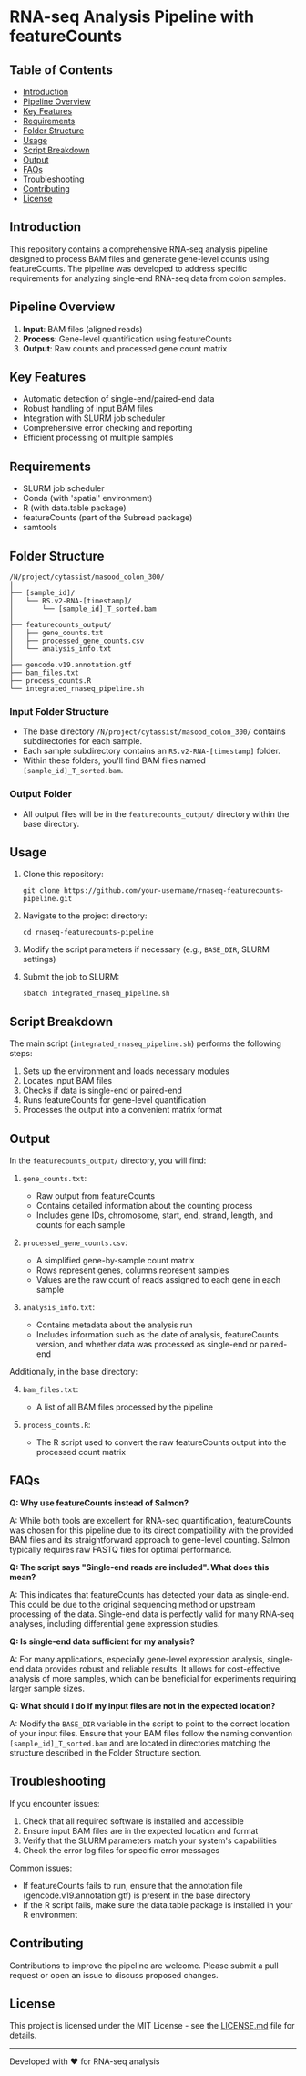 # RNA-seq Analysis Pipeline with featureCounts

## Table of Contents
- [Introduction](#introduction)
- [Pipeline Overview](#pipeline-overview)
- [Key Features](#key-features)
- [Requirements](#requirements)
- [Folder Structure](#folder-structure)
- [Usage](#usage)
- [Script Breakdown](#script-breakdown)
- [Output](#output)
- [FAQs](#faqs)
- [Troubleshooting](#troubleshooting)
- [Contributing](#contributing)
- [License](#license)

## Introduction

This repository contains a comprehensive RNA-seq analysis pipeline designed to process BAM files and generate gene-level counts using featureCounts. The pipeline was developed to address specific requirements for analyzing single-end RNA-seq data from colon samples.

## Pipeline Overview

1. **Input**: BAM files (aligned reads)
2. **Process**: Gene-level quantification using featureCounts
3. **Output**: Raw counts and processed gene count matrix

## Key Features

- Automatic detection of single-end/paired-end data
- Robust handling of input BAM files
- Integration with SLURM job scheduler
- Comprehensive error checking and reporting
- Efficient processing of multiple samples

## Requirements

- SLURM job scheduler
- Conda (with 'spatial' environment)
- R (with data.table package)
- featureCounts (part of the Subread package)
- samtools

## Folder Structure

```
/N/project/cytassist/masood_colon_300/
│
├── [sample_id]/
│   └── RS.v2-RNA-[timestamp]/
│       └── [sample_id]_T_sorted.bam
│
├── featurecounts_output/
│   ├── gene_counts.txt
│   ├── processed_gene_counts.csv
│   └── analysis_info.txt
│
├── gencode.v19.annotation.gtf
├── bam_files.txt
├── process_counts.R
└── integrated_rnaseq_pipeline.sh
```

### Input Folder Structure
- The base directory `/N/project/cytassist/masood_colon_300/` contains subdirectories for each sample.
- Each sample subdirectory contains an `RS.v2-RNA-[timestamp]` folder.
- Within these folders, you'll find BAM files named `[sample_id]_T_sorted.bam`.

### Output Folder
- All output files will be in the `featurecounts_output/` directory within the base directory.

## Usage

1. Clone this repository:
   ```
   git clone https://github.com/your-username/rnaseq-featurecounts-pipeline.git
   ```

2. Navigate to the project directory:
   ```
   cd rnaseq-featurecounts-pipeline
   ```

3. Modify the script parameters if necessary (e.g., `BASE_DIR`, SLURM settings)

4. Submit the job to SLURM:
   ```
   sbatch integrated_rnaseq_pipeline.sh
   ```

## Script Breakdown

The main script (`integrated_rnaseq_pipeline.sh`) performs the following steps:

1. Sets up the environment and loads necessary modules
2. Locates input BAM files
3. Checks if data is single-end or paired-end
4. Runs featureCounts for gene-level quantification
5. Processes the output into a convenient matrix format

## Output

In the `featurecounts_output/` directory, you will find:

1. `gene_counts.txt`: 
   - Raw output from featureCounts
   - Contains detailed information about the counting process
   - Includes gene IDs, chromosome, start, end, strand, length, and counts for each sample

2. `processed_gene_counts.csv`:
   - A simplified gene-by-sample count matrix
   - Rows represent genes, columns represent samples
   - Values are the raw count of reads assigned to each gene in each sample

3. `analysis_info.txt`:
   - Contains metadata about the analysis run
   - Includes information such as the date of analysis, featureCounts version, and whether data was processed as single-end or paired-end

Additionally, in the base directory:

4. `bam_files.txt`:
   - A list of all BAM files processed by the pipeline

5. `process_counts.R`:
   - The R script used to convert the raw featureCounts output into the processed count matrix

## FAQs

**Q: Why use featureCounts instead of Salmon?**

A: While both tools are excellent for RNA-seq quantification, featureCounts was chosen for this pipeline due to its direct compatibility with the provided BAM files and its straightforward approach to gene-level counting. Salmon typically requires raw FASTQ files for optimal performance.

**Q: The script says "Single-end reads are included". What does this mean?**

A: This indicates that featureCounts has detected your data as single-end. This could be due to the original sequencing method or upstream processing of the data. Single-end data is perfectly valid for many RNA-seq analyses, including differential gene expression studies.

**Q: Is single-end data sufficient for my analysis?**

A: For many applications, especially gene-level expression analysis, single-end data provides robust and reliable results. It allows for cost-effective analysis of more samples, which can be beneficial for experiments requiring larger sample sizes.

**Q: What should I do if my input files are not in the expected location?**

A: Modify the `BASE_DIR` variable in the script to point to the correct location of your input files. Ensure that your BAM files follow the naming convention `[sample_id]_T_sorted.bam` and are located in directories matching the structure described in the Folder Structure section.

## Troubleshooting

If you encounter issues:

1. Check that all required software is installed and accessible
2. Ensure input BAM files are in the expected location and format
3. Verify that the SLURM parameters match your system's capabilities
4. Check the error log files for specific error messages

Common issues:
- If featureCounts fails to run, ensure that the annotation file (gencode.v19.annotation.gtf) is present in the base directory
- If the R script fails, make sure the data.table package is installed in your R environment

## Contributing

Contributions to improve the pipeline are welcome. Please submit a pull request or open an issue to discuss proposed changes.

## License

This project is licensed under the MIT License - see the [LICENSE.md](LICENSE.md) file for details.

---

Developed with ❤️ for RNA-seq analysis
